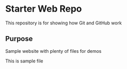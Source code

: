 # Starter Web Repo

This repository is for showing how Git and GitHub work

## Purpose

Sample website with plenty of files for demos

This is sample file